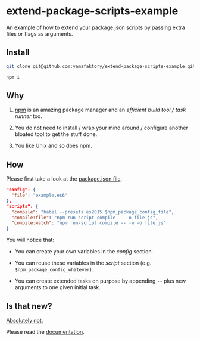 # extend-package-scripts-example

An example of how to extend your package.json scripts by passing extra files or flags as arguments.

## Install

```bash
git clone git@github.com:yamafaktory/extend-package-scripts-example.git

npm i
```

## Why

1. [npm](https://www.npmjs.com/) is an amazing package manager and an *efficient build tool / task runner* too.

2. You do not need to install / wrap your mind around / configure another bloated tool to get the stuff done.

3. You like Unix and so does npm.

## How

Please first take a look at the [package.json file](https://github.com/yamafaktory/extend-package-scripts-example/blob/master/package.json).

```json
"config": {
  "file": "example.es6"
},
"scripts": {
  "compile": "babel --presets es2015 $npm_package_config_file",
  "compile:file": "npm run-script compile -- -o file.js",
  "compile:watch": "npm run-script compile -- -w -o file.js"
}
```

You will notice that:

- You can create your own variables in the *config* section.

- You can reuse these variables in the *script* section (e.g. `$npm_package_config_whatever`).

- You can create extended tasks on purpose by appending `--` plus new arguments to one given initial task.

## Is that new?

[Absolutely not.](http://blog.npmjs.org/post/98131109725/npm200)

Please read the [documentation](https://docs.npmjs.com/cli/run-script).
